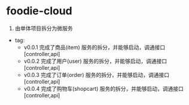# foodie-cloud
1. 由单体项目拆分为微服务


- tag:
    - v0.0.1  完成了商品(item) 服务的拆分，并能够启动，调通接口[controller,api]
    - v0.0.2  完成了用户(user) 服务的拆分，并能够启动，调通接口[controller,api]
    - v0.0.3  完成了订单(order) 服务的拆分，并能够启动，调通接口[controller,api]
    - v0.0.4  完成了购物车(shopcart) 服务的拆分，并能够启动，调通接口[controller,api]